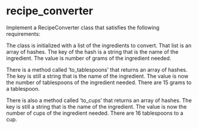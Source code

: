 recipe_converter
================

Implement a RecipeConverter class that satisfies the following requirements:

The class is initialized with a list of the ingredients to convert.
That list is an array of hashes. The key of the hash is a string that is the name of the ingredient.
The value is number of grams of the ingredient needed.

There is a method called ‘to_tablespoons’ that returns an array of hashes.
The key is still a string that is the name of the ingredient.
The value is now the number of tablespoons of the ingredient needed. There are 15 grams to a tablespoon.

There is also a method called ‘to_cups’ that returns an array of hashes.
The key is still a string that is the name of the ingredient.
The value is now the number of cups of the ingredient needed. There are 16 tablespoons to a cup.
